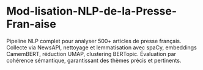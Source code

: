 # Mod-lisation-NLP-de-la-Presse-Fran-aise
Pipeline NLP complet pour analyser 500+ articles de presse français. Collecte via NewsAPI, nettoyage et lemmatisation avec spaCy, embeddings CamemBERT, réduction UMAP, clustering BERTopic. Évaluation par cohérence sémantique, garantissant des thèmes précis et pertinents.
